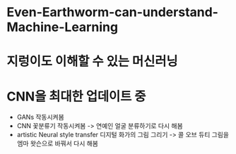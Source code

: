 # Even-Earthworm-can-understand-Machine-Learning
# 지렁이도 이해할 수 있는 머신러닝 
# CNN을 최대한 업데이트 중



- GANs 작동시켜봄
- CNN 꽃분류기 작동시켜봄 -> 연예인 얼굴 분류하기로 다시 해봄
- artistic Neural style transfer 디지털 화가의 그림 그리기 -> 콜 오브 듀티 그림을 엠마 왓슨으로 바꿔서 다시 해봄
